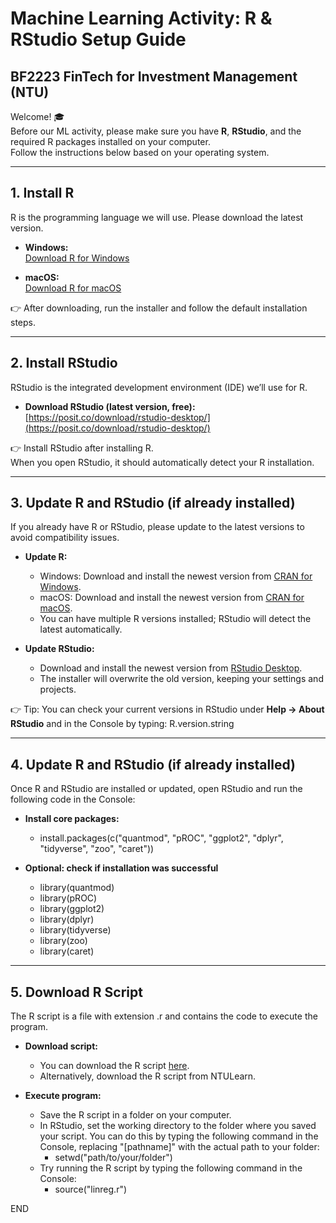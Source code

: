 # Machine Learning Activity: R & RStudio Setup Guide
## BF2223 FinTech for Investment Management (NTU)

Welcome! 🎓  
Before our ML activity, please make sure you have **R**, **RStudio**, and the required R packages installed on your computer.  
Follow the instructions below based on your operating system.  

---

## 1. Install R

R is the programming language we will use. Please download the latest version.

- **Windows:**  
  [Download R for Windows](https://cran.r-project.org/bin/windows/base/)  

- **macOS:**  
  [Download R for macOS](https://cran.r-project.org/bin/macosx/)  

👉 After downloading, run the installer and follow the default installation steps.

---

## 2. Install RStudio

RStudio is the integrated development environment (IDE) we’ll use for R.  

- **Download RStudio (latest version, free):**  
  [https://posit.co/download/rstudio-desktop/](https://posit.co/download/rstudio-desktop/)  

👉 Install RStudio after installing R.  
When you open RStudio, it should automatically detect your R installation.

---

## 3. Update R and RStudio (if already installed)

If you already have R or RStudio, please update to the latest versions to avoid compatibility issues.

- **Update R:**  
  - Windows: Download and install the newest version from [CRAN for Windows](https://cran.r-project.org/bin/windows/base/).  
  - macOS: Download and install the newest version from [CRAN for macOS](https://cran.r-project.org/bin/macosx/).  
  - You can have multiple R versions installed; RStudio will detect the latest automatically.  

- **Update RStudio:**  
  - Download and install the newest version from [RStudio Desktop](https://posit.co/download/rstudio-desktop/).  
  - The installer will overwrite the old version, keeping your settings and projects.  

👉 Tip: You can check your current versions in RStudio under **Help → About RStudio** and in the Console by typing:
R.version.string

---

## 4. Update R and RStudio (if already installed)

Once R and RStudio are installed or updated, open RStudio and run the following code in the Console:

- **Install core packages:**  
  - install.packages(c("quantmod", "pROC", "ggplot2", "dplyr", "tidyverse", "zoo", "caret"))

- **Optional: check if installation was successful**
  - library(quantmod)
  - library(pROC)
  - library(ggplot2)
  - library(dplyr)
  - library(tidyverse)
  - library(zoo)
  - library(caret)

---

## 5. Download R Script

The R script is a file with extension .r and contains the code to execute the program. 

- **Download script:**
  - You can download the R script [here](linreg.r).
  - Alternatively, download the R script from NTULearn. 

- **Execute program:**
  - Save the R script in a folder on your computer. 
  - In RStudio, set the working directory to the folder where you saved your script. You can do this by typing the following command in the Console, replacing "[pathname]" with the actual path to your folder:
    - setwd("path/to/your/folder")
  - Try running the R script by typing the following command in the Console:
    - source("linreg.r") 

END










